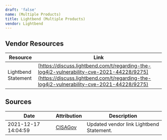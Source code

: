 ```yaml
---
draft: 'false'
name: (Multiple Products)
title: Lightbend (Multiple Products)
vendor: Lightbend
---
```


## Vendor Resources
| Resource | Link |
| --- | --- |
| Lightbend Statement | [https://discuss.lightbend.com/t/regarding-the-log4j2-vulnerability-cve-2021-44228/9275](https://discuss.lightbend.com/t/regarding-the-log4j2-vulnerability-cve-2021-44228/9275) |



## Sources
| Date | Attribution | Description |
| --- | --- | --- |
| 2021-12-17 14:04:59 | [CISAGov](https://raw.githubusercontent.com/cisagov/log4j-affected-db/develop/README.md) | Updated vendor link Lightbend Statement.  |
